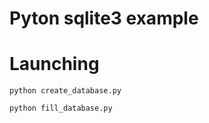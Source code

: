 # Pyton sqlite3 example

# Launching
```
python create_database.py
```
```
python fill_database.py
```